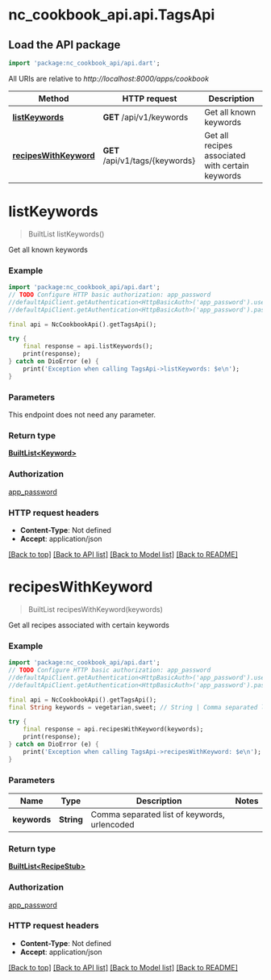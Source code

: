 # nc_cookbook_api.api.TagsApi

## Load the API package
```dart
import 'package:nc_cookbook_api/api.dart';
```

All URIs are relative to *http://localhost:8000/apps/cookbook*

Method | HTTP request | Description
------------- | ------------- | -------------
[**listKeywords**](TagsApi.md#listkeywords) | **GET** /api/v1/keywords | Get all known keywords
[**recipesWithKeyword**](TagsApi.md#recipeswithkeyword) | **GET** /api/v1/tags/{keywords} | Get all recipes associated with certain keywords


# **listKeywords**
> BuiltList<Keyword> listKeywords()

Get all known keywords

### Example
```dart
import 'package:nc_cookbook_api/api.dart';
// TODO Configure HTTP basic authorization: app_password
//defaultApiClient.getAuthentication<HttpBasicAuth>('app_password').username = 'YOUR_USERNAME'
//defaultApiClient.getAuthentication<HttpBasicAuth>('app_password').password = 'YOUR_PASSWORD';

final api = NcCookbookApi().getTagsApi();

try {
    final response = api.listKeywords();
    print(response);
} catch on DioError (e) {
    print('Exception when calling TagsApi->listKeywords: $e\n');
}
```

### Parameters
This endpoint does not need any parameter.

### Return type

[**BuiltList&lt;Keyword&gt;**](Keyword.md)

### Authorization

[app_password](../README.md#app_password)

### HTTP request headers

 - **Content-Type**: Not defined
 - **Accept**: application/json

[[Back to top]](#) [[Back to API list]](../README.md#documentation-for-api-endpoints) [[Back to Model list]](../README.md#documentation-for-models) [[Back to README]](../README.md)

# **recipesWithKeyword**
> BuiltList<RecipeStub> recipesWithKeyword(keywords)

Get all recipes associated with certain keywords

### Example
```dart
import 'package:nc_cookbook_api/api.dart';
// TODO Configure HTTP basic authorization: app_password
//defaultApiClient.getAuthentication<HttpBasicAuth>('app_password').username = 'YOUR_USERNAME'
//defaultApiClient.getAuthentication<HttpBasicAuth>('app_password').password = 'YOUR_PASSWORD';

final api = NcCookbookApi().getTagsApi();
final String keywords = vegetarian,sweet; // String | Comma separated list of keywords, urlencoded

try {
    final response = api.recipesWithKeyword(keywords);
    print(response);
} catch on DioError (e) {
    print('Exception when calling TagsApi->recipesWithKeyword: $e\n');
}
```

### Parameters

Name | Type | Description  | Notes
------------- | ------------- | ------------- | -------------
 **keywords** | **String**| Comma separated list of keywords, urlencoded | 

### Return type

[**BuiltList&lt;RecipeStub&gt;**](RecipeStub.md)

### Authorization

[app_password](../README.md#app_password)

### HTTP request headers

 - **Content-Type**: Not defined
 - **Accept**: application/json

[[Back to top]](#) [[Back to API list]](../README.md#documentation-for-api-endpoints) [[Back to Model list]](../README.md#documentation-for-models) [[Back to README]](../README.md)

